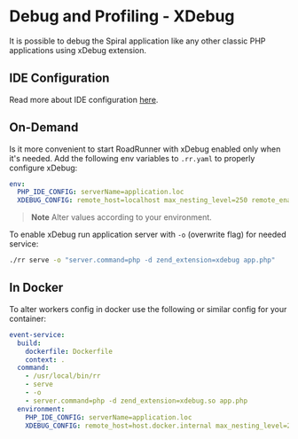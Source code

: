 # Debug and Profiling - XDebug

It is possible to debug the Spiral application like any other classic PHP applications using xDebug extension.

## IDE Configuration

Read more about IDE configuration [here](https://roadrunner.dev/docs/php-debugging).

## On-Demand

Is it more convenient to start RoadRunner with xDebug enabled only when it's needed. Add the following env variables to
`.rr.yaml` to properly configure xDebug:

```yaml
env:
  PHP_IDE_CONFIG: serverName=application.loc
  XDEBUG_CONFIG: remote_host=localhost max_nesting_level=250 remote_enable=1 remote_connect_back=0 var_display_max_depth=5 idekey='PHPSTORM'
``` 

> **Note**
> Alter values according to your environment.

To enable xDebug run application server with `-o` (overwrite flag) for needed service:

```bash
./rr serve -o "server.command=php -d zend_extension=xdebug app.php"
```

## In Docker

To alter workers config in docker use the following or similar config for your container:

```yaml
event-service:
  build:
    dockerfile: Dockerfile
    context: .
  command:
    - /usr/local/bin/rr
    - serve
    - -o
    - server.command=php -d zend_extension=xdebug.so app.php
  environment:
    PHP_IDE_CONFIG: serverName=application.loc
    XDEBUG_CONFIG: remote_host=host.docker.internal max_nesting_level=250 remote_enable=1 remote_connect_back=0 var_display_max_depth=5 idekey='PHPSTORM'
```
